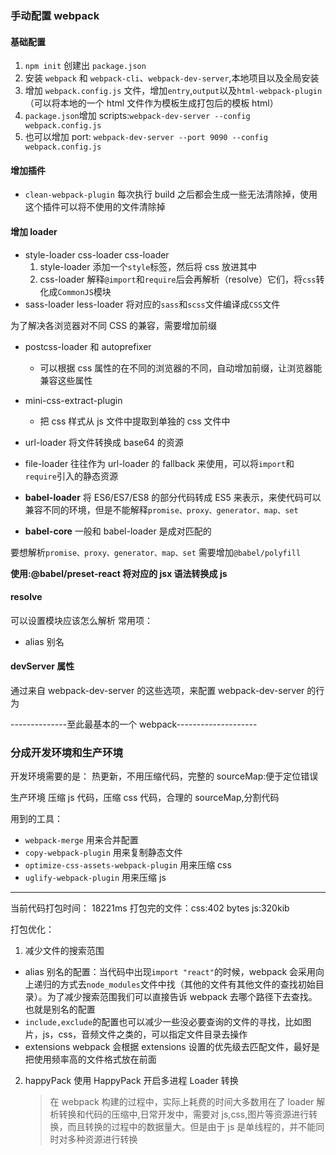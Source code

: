 ### 手动配置 webpack

#### 基础配置

1. `npm init` 创建出 `package.json`
2. 安装 `webpack` 和 `webpack-cli`、`webpack-dev-server`,本地项目以及全局安装
3. 增加 `webpack.config.js` 文件，增加`entry`,`output`以及`html-webpack-plugin`（可以将本地的一个 html 文件作为模板生成打包后的模板 html）
4. `package.json`增加 scripts:`webpack-dev-server --config webpack.config.js`
5. 也可以增加 port: `webpack-dev-server --port 9090 --config webpack.config.js`

#### 增加插件

- `clean-webpack-plugin` 每次执行 build 之后都会生成一些无法清除掉，使用这个插件可以将不使用的文件清除掉

#### 增加 loader

- style-loader css-loader css-loader
  1. style-loader 添加一个`style`标签，然后将 css 放进其中
  2. css-loader 解释`@import`和`require`后会再解析（resolve）它们，将`css`转化成`CommonJS`模块
- sass-loader less-loader 将对应的`sass`和`scss`文件编译成`CSS`文件

为了解决各浏览器对不同 CSS 的兼容，需要增加前缀

- postcss-loader 和 autoprefixer
  - 可以根据 css 属性的在不同的浏览器的不同，自动增加前缀，让浏览器能兼容这些属性
- mini-css-extract-plugin
  - 把 css 样式从 js 文件中提取到单独的 css 文件中
- url-loader 将文件转换成 base64 的资源
- file-loader 往往作为 url-loader 的 fallback 来使用，可以将`import`和`require`引入的静态资源

- **babel-loader** 将 ES6/ES7/ES8 的部分代码转成 ES5 来表示，来使代码可以兼容不同的环境，但是不能解释`promise、proxy、generator、map、set`
- **babel-core** 一般和 babel-loader 是成对匹配的

要想解析`promise、proxy、generator、map、set`
需要增加`@babel/polyfill`

**使用:@babel/preset-react 将对应的 jsx 语法转换成 js**

#### resolve

可以设置模块应该怎么解析
常用项：

- alias 别名

#### devServer 属性

通过来自 webpack-dev-server 的这些选项，来配置 webpack-dev-server 的行为

--------------至此最基本的一个 webpack--------------------

### 分成开发环境和生产环境

开发环境需要的是：
热更新，不用压缩代码，完整的 sourceMap:便于定位错误

生产环境
压缩 js 代码，压缩 css 代码，合理的 sourceMap,分割代码

用到的工具：

- `webpack-merge` 用来合并配置
- `copy-webpack-plugin` 用来复制静态文件
- `optimize-css-assets-webpack-plugin` 用来压缩 css
- `uglify-webpack-plugin` 用来压缩 js

---

当前代码打包时间： 18221ms
打包完的文件：css:402 bytes js:320kib

打包优化：

1. 减少文件的搜索范围

- alias 别名的配置：当代码中出现`import "react"`的时候，webpack 会采用向上递归的方式去`node_modules`文件中找（其他的文件有其他文件的查找初始目录）。为了减少搜索范围我们可以直接告诉 webpack 去哪个路径下去查找。也就是别名的配置
- `include,exclude`的配置也可以减少一些没必要查询的文件的寻找，比如图片，js，css，音频文件之类的，可以指定文件目录去操作
- extensions webpack 会根据 extensions 设置的优先级去匹配文件，最好是把使用频率高的文件格式放在前面

2. happyPack 使用 HappyPack 开启多进程 Loader 转换
   > 在 webpack 构建的过程中，实际上耗费的时间大多数用在了 loader 解析转换和代码的压缩中,日常开发中，需要对 js,css,图片等资源进行转换，而且转换的过程中的数据量大。但是由于 js 是单线程的，并不能同时对多种资源进行转换
